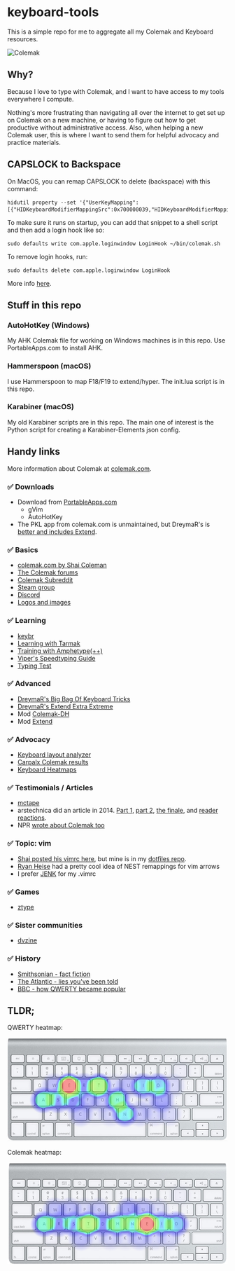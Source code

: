 # keyboard-tools

This is a simple repo for me to aggregate all my Colemak and Keyboard resources.

![Colemak](https://colemak.com/wiki/images/e/ef/Colemak_fingers.png)

## Why?

Because I love to type with Colemak, and I want to have access to my tools
everywhere I compute.

Nothing's more frustrating than navigating all over the internet to get set up
on Colemak on a new machine, or having to figure out how to get productive
without administrative access. Also, when helping a new Colemak user, this
is where I want to send them for helpful advocacy and practice materials.

## CAPSLOCK to Backspace

On MacOS, you can remap CAPSLOCK to delete (backspace) with this command:

```shell
hidutil property --set '{"UserKeyMapping":[{"HIDKeyboardModifierMappingSrc":0x700000039,"HIDKeyboardModifierMappingDst":0x70000002A}]}'
```

To make sure it runs on startup, you can add that snippet to a shell script and then add a login hook like so:

```shell
sudo defaults write com.apple.loginwindow LoginHook ~/bin/colemak.sh
```

To remove login hooks, run:

```shell
sudo defaults delete com.apple.loginwindow LoginHook
```

More info [here](http://homeowmorphism.com/2017/05/27/Remap-CapsLock-Backspace-Sierra).

## Stuff in this repo

### AutoHotKey (Windows)

My AHK Colemak file for working on Windows machines is in this repo. Use
PortableApps.com to install AHK.

### Hammerspoon (macOS)

I use Hammerspoon to map F18/F19 to extend/hyper. The init.lua script is in this repo.

### Karabiner (macOS)

My old Karabiner scripts are in this repo. The main one of interest is the Python
script for creating a Karabiner-Elements json config.

## Handy links

More information about Colemak at [colemak.com][colemak].

### :white_check_mark: Downloads

- Download from [PortableApps.com][portable-apps]
  - gVim
  - AutoHotKey
- The PKL app from colemak.com is unmaintained, but DreymaR's is [better and
  includes Extend][pkl].

### :white_check_mark: Basics

- [colemak.com by Shai Coleman][colemak]
- [The Colemak forums][colemak-forum]
- [Colemak Subreddit][reddit]
- [Steam group][steam]
- [Discord][discord]
- [Logos and images][colemak-images]

### :white_check_mark: Learning

- [keybr][keybr]
- [Learning with Tarmak][tarmak]
- [Training with Amphetype(++)][amphetype]
- [Viper's Speedtyping Guide][viper-speedtyping]
- [Typing Test][typing-test]

### :white_check_mark: Advanced

- [DreymaR's Big Bag Of Keyboard Tricks][dreymar-bbot]
- [DreymaR's Extend Extra Extreme][dreymar-extend]
- Mod [Colemak-DH][colemak-mod-dh]
- Mod [Extend][colemak-mod-extend]

### :white_check_mark: Advocacy

- [Keyboard layout analyzer][layout-analyzer]
- [Carpalx Colemak results][carpalx]
- [Keyboard Heatmaps][heatmap]

### :white_check_mark: Testimonials / Articles

- [mctape](https://mctape.wordpress.com/2012/02/11/a-comprehensive-comparison/)
- arstechnica did an article in 2014. [Part 1][ars-dvorak1],
  [part 2][ars-dvorak2], [the finale][ars-dvorak-finale], and
  [reader reactions][ars-dvorak-reactions].
- NPR [wrote about Colemak too][npr]

### :white_check_mark: Topic: vim

- [Shai posted his vimrc here][vimrc], but mine is in my [dotfiles repo][dotfiles].
- [Ryan Heise][ryanheise] had a pretty cool idea of NEST remappings for vim arrows
- I prefer [JENK][jenk] for my .vimrc

### :white_check_mark: Games

- [ztype]

### :white_check_mark: Sister communities

- [dvzine][dvzine]

###  :white_check_mark: History

- [Smithsonian - fact fiction](https://www.smithsonianmag.com/arts-culture/fact-of-fiction-the-legend-of-the-qwerty-keyboard-49863249/)
- [The Atlantic - lies you've been told](https://www.theatlantic.com/technology/archive/2013/05/the-lies-youve-been-told-about-the-origin-of-the-qwerty-keyboard/275537/)
- [BBC - how QWERTY became popular](https://www.bbc.com/news/business-47460499)

## TLDR;

QWERTY heatmap:

![qwerty-heatmap]

Colemak heatmap:

![colemak-heatmap]

[amphetype]: https://forum.colemak.com/topic/2201-training-with-amphetype/
[ars-dvorak-finale]: https://arstechnica.com/gadgets/2014/04/my-quest-to-learn-the-dvorak-keyboard-layout-the-grand-finale/
[ars-dvorak-reactions]: https://arstechnica.com/gadgets/2014/04/readers-react-to-my-quest-to-learn-the-dvorak-keyboard-layout/
[ars-dvorak1]: https://arstechnica.com/gadgets/2014/03/my-quest-to-learn-the-dvorak-keyboard-layout-part-1/
[ars-dvorak2]: https://arstechnica.com/gadgets/2014/04/my-quest-to-learn-the-dvorak-keyboard-layout-part-2/
[autohotkey]: https://github.com/Lexikos/AutoHotkey_L/releases
[carpalx]: http://mkweb.bcgsc.ca/carpalx/?colemak
[colemak-forum]: https://forum.colemak.com/
[colemak-heatmap]: https://github.com/mattmc3/keyboard-tools/blob/resources/img/colemak_heatmap.jpg?raw=true
[colemak-images]: https://drive.google.com/drive/folders/11xPjOWtrL47PzEu5fTaQGQsRGxaYbSAi?usp=sharing
[colemak]: https://colemak.com
[colemak-mod-dh]: https://colemakmods.github.io/mod-dh/
[colemak-mod-extend]: https://colemakmods.github.io/ergonomic-mods/extend.html
[discord]: https://discord.gg/sMNhBUP
[dotfiles]: https://github.com/mattmc3/dotfiles
[dreymar-bbot]: https://forum.colemak.com/topic/2315-dreymars-big-bag-of-keyboard-tricks-main-topic/
[dreymar-extend]: https://forum.colemak.com/topic/2014-extend-extra-extreme/
[dvzine]: http://www.dvzine.org/zine/index.html
[heatmap]: https://www.patrick-wied.at/projects/heatmap-keyboard/
[jenk]: https://docs.google.com/spreadsheets/d/19l4rQdYZfqpMtdTjvCrYLF2z9OsAqahhPunnw7I831s/edit#gid=589401919
[keybr]: https://www.keybr.com/
[layout-analyzer]: http://patorjk.com/keyboard-layout-analyzer/#/main
[npr]: https://www.npr.org/sections/alltechconsidered/2016/09/05/492413673/qwerty-traveled-from-typewriter-to-iphone-but-alternative-keyboards-do-exist
[pkl]: https://github.com/DreymaR/BigBagKbdTrixPKL
[portable-apps]: https://portableapps.com/download
[qwerty-heatmap]: https://github.com/mattmc3/keyboard-tools/blob/resources/img/qwerty_heatmap.jpg?raw=true
[reddit]: https://www.reddit.com/r/Colemak/
[ryanheise]: https://www.ryanheise.com/colemak/
[steam]: https://steamcommunity.com/groups/colemak
[tarmak]: https://forum.colemak.com/topic/1858-learn-colemak-in-steps-with-the-tarmak-layouts/
[typing-test]: https://www.typingtest.com
[vimrc]: http://colemak.com/pub/vim/colemak.vim
[viper-speedtyping]: https://forum.colemak.com/topic/2455-vipers-speedtyping-guide/
[wikipedia]: https://en.wikipedia.org/wiki/Colemak
[ztype]: https://zty.pe
